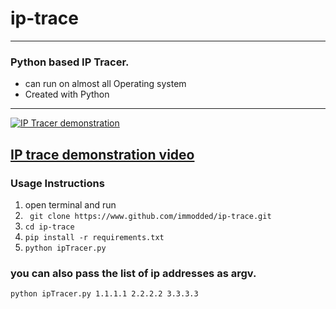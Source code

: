 # ip-trace
 ---
 ### Python based IP Tracer.
 - can run on almost all Operating system
 - Created with Python
 
 ---
[![IP Tracer demonstration](https://img.youtube.com/vi/IM8uMG4UIb4/0.jpg)](https://www.youtube.com/watch?v=IM8uMG4UIb4)

[IP trace demonstration video]( https://youtube.com/shorts/IM8uMG4UIb4?feature=share)
---
 
 ### Usage Instructions
 1. open terminal and run 
 2. ``` git clone https://www.github.com/immodded/ip-trace.git```
 3. ``` cd ip-trace ```
 4. ``` pip install -r requirements.txt ```
 5. ``` python ipTracer.py ```
 
 
 ### you can also pass the list of ip addresses as argv. 
 ``` python ipTracer.py 1.1.1.1 2.2.2.2 3.3.3.3 ``` 
